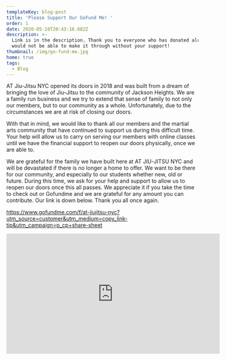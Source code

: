 ```yaml
---
templateKey: blog-post
title: 'Please Support Our GoFund Me! '
order: 1
date: 2020-05-18T20:43:16.682Z
description: >-
  Link is in the description. Thank you to everyone who has donated already! We
  would not be able to make it through without your support! 
thumbnail: /img/go-fund-me.jpg
home: true
tags:
  - Blog
---
```

AT Jiu-Jitsu NYC opened its doors in 2018 and was built from a dream of bringing the love of Jiu-Jitsu to the community of Jackson Heights. We are a family run business and we try to extend that sense of family to not only our members, but to our community as a whole. Unfortunately, due to the circumstances we are at risk of closing our doors.

With that in mind, we would like to thank all our members and the martial arts community that have continued to support us during this difficult time. Your help will allow us to carry on serving our members with online classes until we have the financial support to reopen our doors physically, once we are able to.

We are grateful for the family we have built here at AT JIU-JITSU NYC and will be devastated if there is no longer a home to offer. We want to be there for our community, and especially to our students whether new, old or future. During this time, we ask for your help and support to allow us to reopen our doors once this all passes. We appreciate it if you take the time to check out or Gofundme and we are grateful for any amount you can contribute. Our link is down below. Thank you all once again.

<https://www.gofundme.com/f/at-jiujitsu-nyc?utm_source=customer&utm_medium=copy_link-tip&utm_campaign=p_cp+share-sheet>

<iframe width="560" height="315" src="https://www.youtube.com/embed/LAMbmCwIufg" frameborder="0" allow="accelerometer; autoplay; encrypted-media; gyroscope; picture-in-picture" allowfullscreen></iframe>

